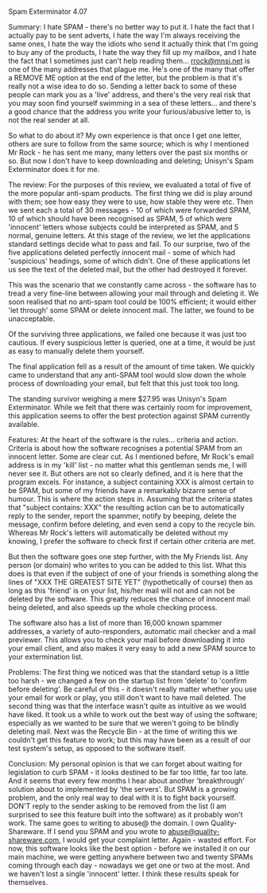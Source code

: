 Spam Exterminator 4.07

Summary:  I hate SPAM - there's no better way to put it. I hate the fact that I actually pay to be sent adverts, I hate the way I'm always receiving the same ones, I hate the way the idiots who send it actually think that I'm going to buy any of the products, I hate the way they fill up my mailbox, and I hate the fact that I sometimes just can't help reading them… rrock@mnsi.net is one of the many addresses that plague me. He's one of the many that offer a REMOVE ME option at the end of the letter, but the problem is that it's really not a wise idea to do so. Sending a letter back to some of these people can mark you as a 'live' address, and there's the very real risk that you may soon find yourself swimming in a sea of these letters… and there's a good chance that the address you write your furious/abusive letter to, is not the real sender at all.

So what to do about it? My own experience is that once I get one letter, others are sure to follow from the same source; which is why I mentioned Mr Rock - he has sent me many, many letters over the past six months or so. But now I don't have to keep downloading and deleting; Unisyn's Spam Exterminator does it for me.

The review:  For the purposes of this review, we evaluated a total of five of the more popular anti-spam products. The first thing we did is play around with them; see how easy they were to use, how stable they were etc. Then we sent each a total of 30 messages - 10 of which were forwarded SPAM, 10 of which should have been recognised as SPAM, 5 of which were 'innocent' letters whose subjects could be interpreted as SPAM, and 5 normal, genuine letters. At this stage of the review, we let the applications standard settings decide what to pass and fail. To our surprise, two of the five applications deleted perfectly innocent mail - some of which had 'suspicious' headings, some of which didn't. One of these applications let us see the text of the deleted mail, but the other had destroyed it forever.

This was the scenario that we constantly came across - the software has to tread a very fine-line between allowing your mail through and deleting it. We soon realised that no anti-spam tool could be 100% efficient; it would either 'let through' some SPAM or delete innocent mail. The latter, we found to be unacceptable.

Of the surviving three applications, we failed one because it was just too cautious. If every suspicious letter is queried, one at a time, it would be just as easy to manually delete them yourself.

The final application fell as a result of the amount of time taken. We quickly came to understand that any anti-SPAM tool would slow down the whole process of downloading your email, but felt that this just took too long.

The standing survivor weighing a mere $27.95 was Unisyn's Spam Exterminator. While we felt that there was certainly room for improvement, this application seems to offer the best protection against SPAM currently available.

Features:  At the heart of the software is the rules… criteria and action. Criteria is about how the software recognises a potential SPAM from an innocent letter. Some are clear cut. As I mentioned before, Mr Rock's email address is in my 'kill' list - no matter what this gentleman sends me, I will never see it. But others are not so clearly defined, and it is here that the program excels. For instance, a subject containing XXX is almost certain to be SPAM, but some of my friends have a remarkably bizarre sense of humour. This is where the action steps in. Assuming that the criteria states that "subject contains: XXX" the resulting action can be to automatically reply to the sender, report the spammer, notify by beeping, delete the message, confirm before deleting, and even send a copy to the recycle bin. Whereas Mr Rock's letters will automatically be deleted without my knowing, I prefer the software to check first if certain other criteria are met.

But then the software goes one step further, with the My Friends list. Any person (or domain) who writes to you can be added to this list. What this does is that even if the subject of one of your friends is something along the lines of "XXX THE GREATEST SITE YET" (hypothetically of course) then as long as this 'friend' is on your list, his/her mail will not and can not be deleted by the software. This greatly reduces the chance of innocent mail being deleted, and also speeds up the whole checking process.

The software also has a list of more than 16,000 known spammer addresses, a variety of auto-responders, automatic mail checker and a mail previewer. This allows you to check your mail before downloading it into your email client, and also makes it very easy to add a new SPAM source to your extermination list.

Problems:  The first thing we noticed was that the standard setup is a little too harsh - we changed a few on the startup list from 'delete' to 'confirm before deleting'. Be careful of this - it doesn't really matter whether you use your email for work or play, you still don't want to have mail deleted. The second thing was that the interface wasn't quite as intuitive as we would have liked. It took us a while to work out the best way of using the software; especially as we wanted to be sure that we weren't going to be blindly deleting mail. Next was the Recycle Bin - at the time of writing this we couldn't get this feature to work; but this may have been as a result of our test system's setup, as opposed to the software itself.

Conclusion:  My personal opinion is that we can forget about waiting for legislation to curb SPAM - it looks destined to be far too little, far too late. And it seems that every few months I hear about another 'breakthrough' solution about to implemented by 'the servers'. But SPAM is a growing problem, and the only real way to deal with it is to fight back yourself. DON'T reply to the sender asking to be removed from the list (I am surprised to see this feature built into the software) as it probably won't work. The same goes to writing to abuse@ the domain. I own Quality-Shareware. If I send you SPAM and you wrote to abuse@quality-shareware.com, I would get your complaint letter. Again - wasted effort. For now, this software looks like the best option - before we installed it on our main machine, we were getting anywhere between two and twenty SPAMs coming through each day - nowadays we get one or two at the most. And we haven't lost a single 'innocent' letter. I think these results speak for themselves.
